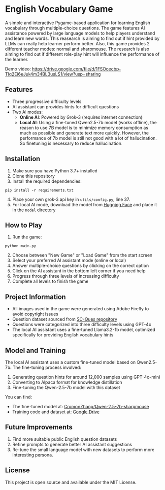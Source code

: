 # English Vocabulary Game

A simple and interactive Pygame-based application for learning English vocabulary through multiple-choice questions. The game features AI assistance powered by large language models to help players understand and learn new words. This reasearch is aiming to find out if hint provided by LLMs can really help learner perform better.
Also, this game provides 2 different teacher modes: normal and sharpmouse. The research is also aiming to find out if different role-play hint will influence the performance of the learner.

Demo video: https://drive.google.com/file/d/1FSOoecbp-TIq2Ei6eJuk4m34BL3usLS1/view?usp=sharing

## Features

- Three progressive difficulty levels
- AI assistant can provides hints for difficult questions
- Two AI modes:
  - **Online AI**: Powered by Grok-3 (requires internet connection)
  - **Local AI**: Using a fine-tuned Qwen2.5-7b model (works offline), the reason to use 7B model is to minimize memory consumption as much as possible and generate text more quickly. However, the performance of 7b model is still not good with a lot of hallucination. So finetuning is necessary to reduce hallucination.

## Installation

1. Make sure you have Python 3.7+ installed
2. Clone this repository
3. Install the required dependencies:

```
pip install -r requirements.txt
```

4. Place your own grok-3 api key in `utils/config.py`, line 37.
4. For local AI mode, download the model from [Hugging Face](https://huggingface.co/CromonZhang/Qwen-2.5-7b-sharpmouse) and place it in the `model` directory

## How to Play

1. Run the game:
```
python main.py
```

2. Choose between "New Game" or "Load Game" from the start screen
3. Select your preferred AI assistant mode (online or local)
4. Answer multiple-choice questions by clicking on the correct option
5. Click on the AI assistant in the bottom left corner if you need help
6. Progress through three levels of increasing difficulty
7. Complete all levels to finish the game

## Project Information

- All images used in the game were generated using Adobe Firefly to avoid copyright issues
- Question dataset sourced from [SC-Ques repository](https://github.com/ai4ed/SC-Ques)
- Questions were categorized into three difficulty levels using GPT-4o
- The local AI assistant uses a fine-tuned Llama3.2-1b model, optimized specifically for providing English vocabulary hints

## Model and Training

The local AI assistant uses a custom fine-tuned model based on Qwen2.5-7b. The fine-tuning process involved:
1. Generating question hints for around 12,000 samples using GPT-4o-mini
2. Converting to Alpaca format for knowledge distillation
3. Fine-tuning the Qwen-2.5-7b model with this dataset

You can find:
- The fine-tuned model at: [CromonZhang/Qwen-2.5-7b-sharpmouse](https://huggingface.co/CromonZhang/Qwen-2.5-7b-sharpmouse)
- Training code and dataset at: [Google Drive](https://drive.google.com/drive/folders/1cafndkxKU5DvHbRHA3rk_n8JwpGnlklh?usp=sharing)

## Future Improvements

1. Find more suitable public English question datasets
2. Refine prompts to generate better AI assistant suggestions
3. Re-tune the small language model with new datasets to perform more interesting persona.



## License

This project is open source and available under the MIT License.
